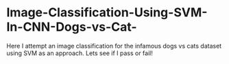# Image-Classification-Using-SVM-In-CNN-Dogs-vs-Cat-
Here I attempt an image classification for the infamous dogs vs cats dataset using SVM as an approach. Lets see if I pass or fail!
